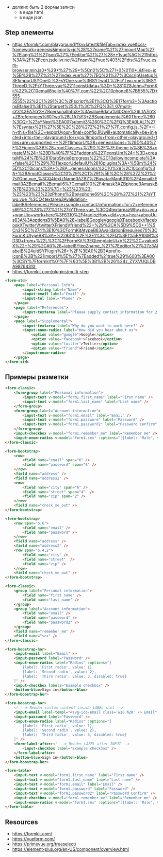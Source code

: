 - должно быть 2 формы записи
    - в виде html
    - в виде json

## Step элементы

- https://formkit.com/playground?fkv=latest&fileTab=index.vue&css-framework=genesis&imports=jc%28%27name%21%27ImportMap%27%7Elang%21%27json%27%7Eeditor%21%27%28*+1vue%5C%211https%3A%2F%2Fcdn.jsdelivr.net%2Fnpm%2Fvue%403%2Fdist%2Fvue.esm-browser.min.js0*%29*%27%29*%5Cn0%5C%271+0%0110*_&files=jc%5B%28%27Z%21%27index.vue%27%7EQ%21%27%3CscripUsetup%3E1imporUSYOneD.%2FsYOne.vue%3BSYTwoD.%2FsYTwo.vue%3BSYThreeD.%2FsYThree.vue%2211consUdata+%3D+%2810Z8John+FormKit%22%2C10email8hello%40%7F.com%22%2C10phone8%7B555%7D+555-5555%22%2C1%291%3C%2Fscript%3E1%3CQ%3E17form3+%3AactionsBfalse3%3E1%25target%250L1%3C%2FQ%3E1_07multi-sY3%3EA7sY3+ZBpersonalInfo3+%3AvalueBdata%60One%26L1A7sY3+ZBreferences%60Two%26L1A7sY3+ZBSupplemental%60Three%260%3CQ+%23sYNext%3EA007submit3%260%3C%2FQ%3EA0LAL1%27%7Esyntax%21%27%5E%2C%28%27Z%21%27%7F.config.js_%2F*+In+this+file%2C+exporUyour+final+config.1IUwill+automatically+be+injected+into+the+playground+for+you.1Imports+from+other+playground+files+are+supported.+*%2F11imporU%28+genesisIcons+%29D%40%7F%2Ficons%3B%28+rootClasses+%29D.%2F%7F.theme.js%3B%28+createM%24+%29D%40%7F%2Faddons%2211consUm%24+%3D+createM%24%7B%2810tabStyle8progress%22%2C10allowIncomplete%3A+false%2C1%29%7D11exporUdefaulU%2810plugins%3A+%5Bm%24%5D%2C10icons%3A+%28A...genesisIcons%2C10%29%2C10config%3A+%28ArootClasses%2C10%29%2C1%291%5E%2C%28%27Z%21%27sYOne.vue_%3CQ4textzName3AZBZ%2BavatarMan6310%2F4emailzEmail3AZBemail%2Bemail6%7Cemail310%2F4mask3AZBphone3AmaskB%7B%23%23%23%7D+%23%23%23-%23%23%23%23zPhone%2Btelephone69%2C%28%27Z%21%27sYTwo.vue_%3CQ4textarea3Avalidation-labelBReferenceszPlease+supply+contacUinformation+for+2+references69%2C%28%27Z%21%27sYThree.vue_%3CQ4textareazWhy+do+you+wanUto+work+here%3F6310%2F4radiozHow+did+you+hear+abouUus63A%3AoptionsB%5BA0%28+label8GoogleVgoogleXFacebookVfacebookXTwitterVtwitterXFriendVfriend%22+%29%2CA%5D9%5D0++1%5Cn3%5C%274%3E10%3CFormKitAtypeB63AvalidationBrequired70%3CFormKiUtypeB8%3A+%229310%2F%3E1%3C%2FQ%3E1%5EA100B%3D3D+from+%22L%3C%2FFormKit%3EQtemplateUt+V%22%2C+value8X%22+%29%2CA0%28+label8YtepZname_%27%7Eeditor%21%27z3AlabelB%24ultiSYPlugin%26+%2F%3EA0%2B3Aprefix-iconB%3B%221imporU%5E%27%7Eadded%21true%29%603%3EA00%3CSY%7Fformkit%01%7F%60%5E%3B%2B%26%24z_ZYXVUQLDBA98764310_
- https://formkit.com/plugins/multi-step

```html
<form-std>
    <page label="Personal Info">
        <input-string label="Name">
        <input-email label="Email" />
        <input-tel label="Phone" />
    </page>
    <page label="References">
        <input-textarea label="Please supply contact information for 2 references" />
    </page>
    <page label="Supplemental">
        <input-textarea label="Why do you want to work here?" />
        <input-enum-radios label="How did you hear about us">
            <option value="google">Google</option>
            <option value="facebook">Facebook</option>
            <option value="twitter">Twitter</option>
            <option value="friend">Friend</option>
        </input-enum-radios>
    </page>
</form-std>
```

## Примеры разметки

```html
<form-classic>
    <form-group label="Personal information">
        <input-text v-model="form1.first_name" label="First name" />
        <input-text v-model="form1.last_name" label="Last name" />
    </form-group>
    <form-group label="Account information">
        <input-text v-model="form1.email" label="Email" />
        <input-text v-model="form1.password" label="Password" />
        <input-text v-model="form1.password2" label="Password Confirm" />
    </form-group>
    <input-checkbox v-model="form1.remember_me" label="Remember me" />
    <input-enum-radios v-model="form1.sex" :options="[{label: 'Male', value: 'male'}, {label: 'Female', value: 'female'}]" label="Sex" />
</form-classic>

<form-bootstrap>
    <row>
        <field name="email" span="6" />
        <field name="password" span="6" />
    </row>
    <field name="address" />
    <field name="address2" />
    <row>
        <field name="city" span="6" />
        <field name="street" span="4"  />
        <field name="zip" span="2" />
    </row>
    <field name="check_me_out" />
</form-bootstrap>

<form-bootstrap>
    <row span="6,6">
        <field name="email" />
        <field name="password" />
    </row>
    <field name="address" />
    <field name="address2" />
    <row span="6,4,2">
        <field name="city" />
        <field name="street"  />
        <field name="zip" />
    </row>
    <field name="check_me_out" />
</form-bootstrap>

<form-classic>
    <group label="Personal information">
        <field name="first_name" />
        <field name="last_name" />
    </group>
    <group label="Account information">
        <field name="email" />
        <field name="password" />
        <field name="password2" />
    </group>
    <field name="remember_me" />
    <field name="sex" />
</form-classic>

<form-boostrap-hor>
    <input-email label="Email" />
    <input-password label="Password" />
    <input-enum-radios label="Radios" :options="[
        {label: 'First radio', value: 1},
        {label: 'Second radio', value: 2},
        {label: 'Third radio', value: 3, disabled: true}
    ]" />
    <input-checkbox label2="Example checkbox" />
    <button-blue>Sign in</button-blue>
</form-boostrap-hor>

<form-boostrap-hor>
    <!-- ✳️ Render custom content inside LABEL slot -->
    <input-email label-templ="<svg-ico-email class='w20 h20' /> Email" />
    <input-password label="Password" />
    <input-enum-radios label="Radios" :options="[
        {label: 'First radio', value: 1},
        {label: 'Second radio', value: 2},
        {label: 'Third radio', value: 3, disabled: true}
    ]" />
    <form-label-after><!-- ✳️ Render LABEL after INPUT -->
        <input-checkbox label="Example checkbox" />
    </form-label-after>
    <button-blue>Sign in</button-blue>
</form-boostrap-hor>

<form-table>
    <input-text v-model="form1.first_name" label="First name" />
    <input-text v-model="form1.last_name" label="Last name" />
    <input-text v-model="form1.email" label="Email" />
    <input-text v-model="form1.password" label="Password" />
    <input-text v-model="form1.password2" label="Password Confirm" />
    <input-checkbox v-model="form1.remember_me" label="Remember me" />
    <input-enum-radios v-model="form1.sex" :options="[{label: 'Male', value: 'male'}, {label: 'Female', value: 'female'}]" label="Sex" />
</form-table>
```

## Resources

- https://formkit.com/
- https://vueform.com/
- https://primevue.org/treeselect/
- https://element-plus.org/en-US/component/overview.html
